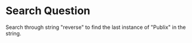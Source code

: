 # Search Question
Search through string "reverse" to find the last instance of "Publix" in the string.

